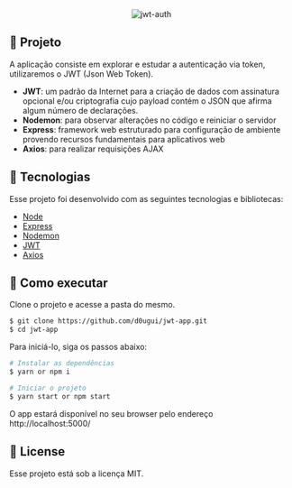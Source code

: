 <div style="text-align: center">
  <img align="center" src="src/assets/tela.gif" alt="jwt-auth">
</div>

## 📖 Projeto

A aplicação consiste em explorar e estudar a autenticação via token, utilizaremos o JWT (Json Web Token).

- **JWT**: um padrão da Internet para a criação de dados com assinatura opcional e/ou criptografia cujo payload contém o JSON que afirma algum número de declarações.
- **Nodemon**: para observar alterações no código e reiniciar o servidor
- **Express**: framework web estruturado para configuração de ambiente provendo recursos fundamentais para aplicativos web
- **Axios**: para realizar requisições AJAX

## 🧪 Tecnologias

Esse projeto foi desenvolvido com as seguintes tecnologias e bibliotecas:

- [Node](https://nodejs.org/en/)
- [Express](https://expressjs.com/)
- [Nodemon](https://www.npmjs.com/package/nodemon)
- [JWT](https://www.npmjs.com/package/jsonwebtoken)
- [Axios](https://www.npmjs.com/package/axios)

## 🚀 Como executar

Clone o projeto e acesse a pasta do mesmo.

```bash
$ git clone https://github.com/d0ugui/jwt-app.git
$ cd jwt-app
```

Para iniciá-lo, siga os passos abaixo:

```bash
# Instalar as dependências
$ yarn or npm i

# Iniciar o projeto
$ yarn start or npm start
```

O app estará disponível no seu browser pelo endereço http://localhost:5000/

## 📝 License

Esse projeto está sob a licença MIT.
